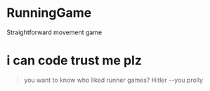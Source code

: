 # RunningGame
Straightforward movement game
# i can code trust me plz
>you want to know who liked runner games? Hitler
--you prolly
